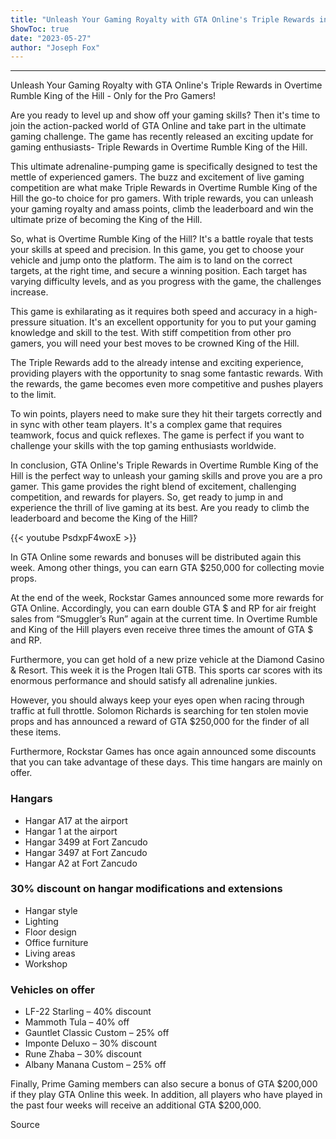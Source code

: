 ```yaml
---
title: "Unleash Your Gaming Royalty with GTA Online's Triple Rewards in Overtime Rumble King of the Hill - Only for the Pro Gamers!"
ShowToc: true 
date: "2023-05-27"
author: "Joseph Fox"
---
```

*****
Unleash Your Gaming Royalty with GTA Online's Triple Rewards in Overtime Rumble King of the Hill - Only for the Pro Gamers!

Are you ready to level up and show off your gaming skills? Then it's time to join the action-packed world of GTA Online and take part in the ultimate gaming challenge. The game has recently released an exciting update for gaming enthusiasts- Triple Rewards in Overtime Rumble King of the Hill.

This ultimate adrenaline-pumping game is specifically designed to test the mettle of experienced gamers. The buzz and excitement of live gaming competition are what make Triple Rewards in Overtime Rumble King of the Hill the go-to choice for pro gamers. With triple rewards, you can unleash your gaming royalty and amass points, climb the leaderboard and win the ultimate prize of becoming the King of the Hill.

So, what is Overtime Rumble King of the Hill? It's a battle royale that tests your skills at speed and precision. In this game, you get to choose your vehicle and jump onto the platform. The aim is to land on the correct targets, at the right time, and secure a winning position. Each target has varying difficulty levels, and as you progress with the game, the challenges increase.

This game is exhilarating as it requires both speed and accuracy in a high-pressure situation. It's an excellent opportunity for you to put your gaming knowledge and skill to the test. With stiff competition from other pro gamers, you will need your best moves to be crowned King of the Hill.

The Triple Rewards add to the already intense and exciting experience, providing players with the opportunity to snag some fantastic rewards. With the rewards, the game becomes even more competitive and pushes players to the limit.

To win points, players need to make sure they hit their targets correctly and in sync with other team players. It's a complex game that requires teamwork, focus and quick reflexes. The game is perfect if you want to challenge your skills with the top gaming enthusiasts worldwide.

In conclusion, GTA Online's Triple Rewards in Overtime Rumble King of the Hill is the perfect way to unleash your gaming skills and prove you are a pro gamer. This game provides the right blend of excitement, challenging competition, and rewards for players. So, get ready to jump in and experience the thrill of live gaming at its best. Are you ready to climb the leaderboard and become the King of the Hill?

{{< youtube PsdxpF4woxE >}} 



In GTA Online some rewards and bonuses will be distributed again this week. Among other things, you can earn GTA $250,000 for collecting movie props.
 
At the end of the week, Rockstar Games announced some more rewards for GTA Online. Accordingly, you can earn double GTA $ and RP for air freight sales from “Smuggler’s Run” again at the current time. In Overtime Rumble and King of the Hill players even receive three times the amount of GTA $ and RP.
 
Furthermore, you can get hold of a new prize vehicle at the Diamond Casino & Resort. This week it is the Progen Itali GTB. This sports car scores with its enormous performance and should satisfy all adrenaline junkies.
 
However, you should always keep your eyes open when racing through traffic at full throttle. Solomon Richards is searching for ten stolen movie props and has announced a reward of GTA $250,000 for the finder of all these items.
 
Furthermore, Rockstar Games has once again announced some discounts that you can take advantage of these days. This time hangars are mainly on offer.
 
### Hangars
 
- Hangar A17 at the airport
 - Hangar 1 at the airport
 - Hangar 3499 at Fort Zancudo
 - Hangar 3497 at Fort Zancudo
 - Hangar A2 at Fort Zancudo

 
### 30% discount on hangar modifications and extensions
 
- Hangar style
 - Lighting
 - Floor design
 - Office furniture
 - Living areas
 - Workshop

 
### Vehicles on offer
 
- LF-22 Starling – 40% discount
 - Mammoth Tula – 40% off
 - Gauntlet Classic Custom – 25% off
 - Imponte Deluxo – 30% discount
 - Rune Zhaba – 30% discount
 - Albany Manana Custom – 25% off

 
Finally, Prime Gaming members can also secure a bonus of GTA $200,000 if they play GTA Online this week. In addition, all players who have played in the past four weeks will receive an additional GTA $200,000.
 
Source




